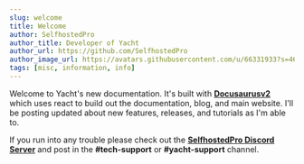 ```yaml
---
slug: welcome
title: Welcome
author: SelfhostedPro
author_title: Developer of Yacht
author_url: https://github.com/SelfhostedPro
author_image_url: https://avatars.githubusercontent.com/u/66331933?s=460&u=3525b5e93915d458a2990f5d8dc5a59ef7177e5f&v=4
tags: [misc, information, info]
---
```


Welcome to Yacht's new documentation. It's built with [**Docusaurusv2**](https://v2.docusaurus.io/) which uses react to build out the documentation, blog, and main website. I'll be posting updated about new features, releases, and tutorials as I'm able to.
<!--truncate-->
If you run into any trouble please check out the [**SelfhostedPro Discord Server**](https://discord.gg/KpKutvC) and post in the **#tech-support** or **#yacht-support** channel.